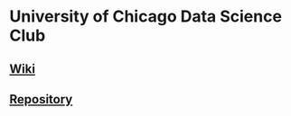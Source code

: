 # University of Chicago Data Science Club

## [Wiki](https://github.com/uchicago-msca-club/uchicago-msca-club.github.io/wiki/Board-members)

## [Repository](https://github.com/uchicago-msca-club)
